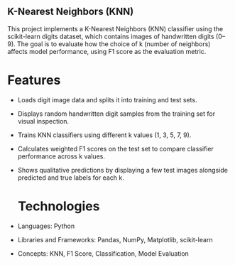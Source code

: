 ## K-Nearest Neighbors (KNN)
This project implements a K-Nearest Neighbors (KNN) classifier using the scikit-learn digits dataset, which contains images of handwritten digits (0–9). The goal is to evaluate how the choice of k (number of neighbors) affects model performance, using F1 score as the evaluation metric.

# Features
- Loads digit image data and splits it into training and test sets.
- Displays random handwritten digit samples from the training set for visual inspection.
- Trains KNN classifiers using different k values (1, 3, 5, 7, 9).
- Calculates weighted F1 scores on the test set to compare classifier performance across k values.
- Shows qualitative predictions by displaying a few test images alongside predicted and true labels for each k.

  # Technologies
- Languages: Python
- Libraries and Frameworks: Pandas, NumPy, Matplotlib, scikit-learn
- Concepts: KNN, F1 Score, Classification, Model Evaluation
